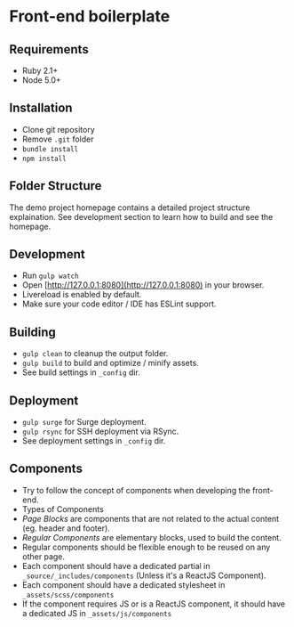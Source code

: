 # Front-end boilerplate

## Requirements

- Ruby 2.1+
- Node 5.0+

## Installation

- Clone git repository
- Remove `.git` folder
- `bundle install`
- `npm install`

## Folder Structure

The demo project homepage contains a detailed project structure explaination. See development section to learn how to build and see the homepage.

## Development

- Run `gulp watch`
- Open [http://127.0.0.1:8080](http://127.0.0.1:8080) in your browser.
- Livereload is enabled by default.
- Make sure your code editor / IDE has ESLint support.

## Building

- `gulp clean` to cleanup the output folder.
- `gulp build` to build and optimize / minify assets.
- See build settings in `_config` dir.

## Deployment

- `gulp surge` for Surge deployment.
- `gulp rsync` for SSH deployment via RSync.
- See deployment settings in `_config` dir.

## Components

- Try to follow the concept of components when developing the front-end.
-  Types of Components
  - _Page Blocks_ are components that are not related to the actual content (eg. header and footer).
  - _Regular Components_ are elementary blocks, used to build the content.
- Regular components should be flexible enough to be reused on any other page.
- Each component should have a dedicated partial in `_source/_includes/components` (Unless it's a ReactJS Component).
- Each component should have a dedicated stylesheet in `_assets/scss/components`
- If the component requires JS or is a ReactJS component, it should have a dedicated JS in `_assets/js/components`
